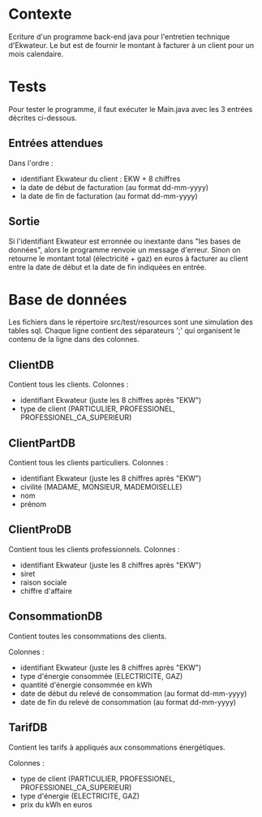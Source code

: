 # Contexte

Ecriture d'un programme back-end java pour l'entretien technique d'Ekwateur. Le but est de fournir le montant à facturer à un client pour un mois calendaire.

# Tests

Pour tester le programme, il faut exécuter le Main.java avec les 3 entrées décrites ci-dessous.

## Entrées attendues 
Dans l'ordre :
- identifiant Ekwateur du client : EKW + 8 chiffres
- la date de début de facturation (au format dd-mm-yyyy)
- la date de fin de facturation (au format dd-mm-yyyy)

## Sortie

Si l'identifiant Ekwateur est erronnée ou inextante dans "les bases de données", alors le programme renvoie un message d'erreur.
Sinon on retourne le montant total (électricité + gaz) en euros à facturer au client entre la date de début et la date de fin indiquées en entrée.

# Base de données

Les fichiers dans le répertoire src/test/resources sont une simulation des tables sql. Chaque ligne contient des séparateurs ';' qui organisent le contenu de la ligne dans des colonnes.

## ClientDB

Contient tous les clients.
Colonnes :
  - identifiant Ekwateur (juste les 8 chiffres après "EKW")
  - type de client (PARTICULIER, PROFESSIONEL, PROFESSIONEL_CA_SUPERIEUR)

## ClientPartDB

Contient tous les clients particuliers.
Colonnes :
  - identifiant Ekwateur (juste les 8 chiffres après "EKW")
  - civilité (MADAME, MONSIEUR, MADEMOISELLE)
  - nom
  - prénom

## ClientProDB

Contient tous les clients professionnels.
Colonnes :
  - identifiant Ekwateur (juste les 8 chiffres après "EKW")
  - siret
  - raison sociale
  - chiffre d'affaire

## ConsommationDB

Contient toutes les consommations des clients.

Colonnes :
  - identifiant Ekwateur (juste les 8 chiffres après "EKW")
  - type d'énergie consommée (ELECTRICITE, GAZ)
  - quantité d'énergie consommée en kWh
  - date de début du relevé de consommation (au format dd-mm-yyyy)
  - date de fin du relevé de consommation (au format dd-mm-yyyy)

## TarifDB

Contient les tarifs à appliqués aux consommations énergétiques.

Colonnes :
  - type de client (PARTICULIER, PROFESSIONEL, PROFESSIONEL_CA_SUPERIEUR)
  - type d'énergie (ELECTRICITE, GAZ)
  - prix du kWh en euros 
